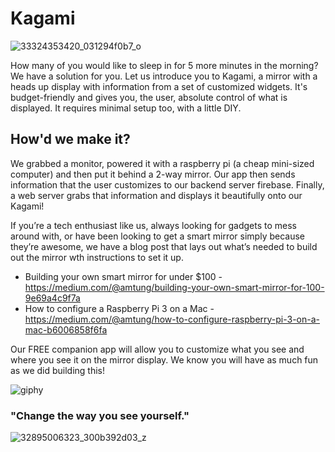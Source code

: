 # Kagami

![33324353420_031294f0b7_o](https://user-images.githubusercontent.com/20934684/28436724-fd760494-6d65-11e7-831e-5de5a6004bda.jpg)

How many of you would like to sleep in for 5 more minutes in the morning?
We have a solution for you. Let us introduce you to Kagami, a mirror with a heads up display with information from a set of customized widgets. It's budget-friendly and gives you, the user, absolute control of what is displayed. It requires minimal setup too, with a little DIY. 

## How'd we make it?
We grabbed a monitor, powered it with a raspberry pi (a cheap mini-sized computer) and then put it behind a 2-way mirror. Our app then sends information that the user customizes to our backend server firebase. Finally, a web server grabs that information and displays it beautifully onto our Kagami!

If you’re a tech enthusiast like us, always looking for gadgets to mess around with, or have been looking to get a smart mirror simply because they’re awesome, we have a blog post that lays out what’s needed to build out the mirror wth instructions to set it up. 

- Building your own smart mirror for under $100 -
https://medium.com/@amtung/building-your-own-smart-mirror-for-100-9e69a4c9f7a
- How to configure a Raspberry Pi 3 on a Mac -
https://medium.com/@amtung/how-to-configure-raspberry-pi-3-on-a-mac-b6006858f6fa

Our FREE companion app will allow you to customize what you see and where you see it on the mirror display. We know you will have as much fun as we did building this!

![giphy](https://user-images.githubusercontent.com/20934684/28435762-61926746-6d62-11e7-9c4f-288df936b97d.gif)

### "Change the way you see yourself." 

![32895006323_300b392d03_z](https://user-images.githubusercontent.com/20934684/28436772-28bbfe42-6d66-11e7-95c8-81c14483c689.jpg)
